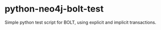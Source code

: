 # python-neo4j-bolt-test

Simple python test script for BOLT, using explicit and implicit transactions.
